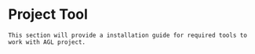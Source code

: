 # Project Tool

    This section will provide a installation guide for required tools to work with AGL project. 